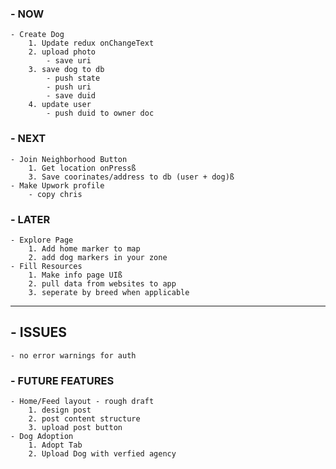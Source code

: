 ### - NOW
    - Create Dog
        1. Update redux onChangeText 
        2. upload photo 
            - save uri
        3. save dog to db
            - push state
            - push uri
            - save duid  
        4. update user
            - push duid to owner doc

### - NEXT
    - Join Neighborhood Button
        1. Get location onPressß
        3. Save coorinates/address to db (user + dog)ß
    - Make Upwork profile
        - copy chris
### - LATER 
    - Explore Page
        1. Add home marker to map
        2. add dog markers in your zone
    - Fill Resources 
        1. Make info page UIß
        2. pull data from websites to app 
        3. seperate by breed when applicable 


------------------------------------

## - ISSUES
    - no error warnings for auth

### - FUTURE FEATURES
    - Home/Feed layout - rough draft
        1. design post 
        2. post content structure 
        3. upload post button
    - Dog Adoption
        1. Adopt Tab
        2. Upload Dog with verfied agency
